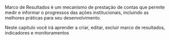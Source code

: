 Marco de Resultados é um mecanismo de prestação de contas que permite medir e informar o progressos das ações institucionais, incluindo as melhores práticas para seu desenvolvimento.

Neste capitulo você irá aprender a criar, editar, excluir marco de resultados, indicadores e monitoramentos